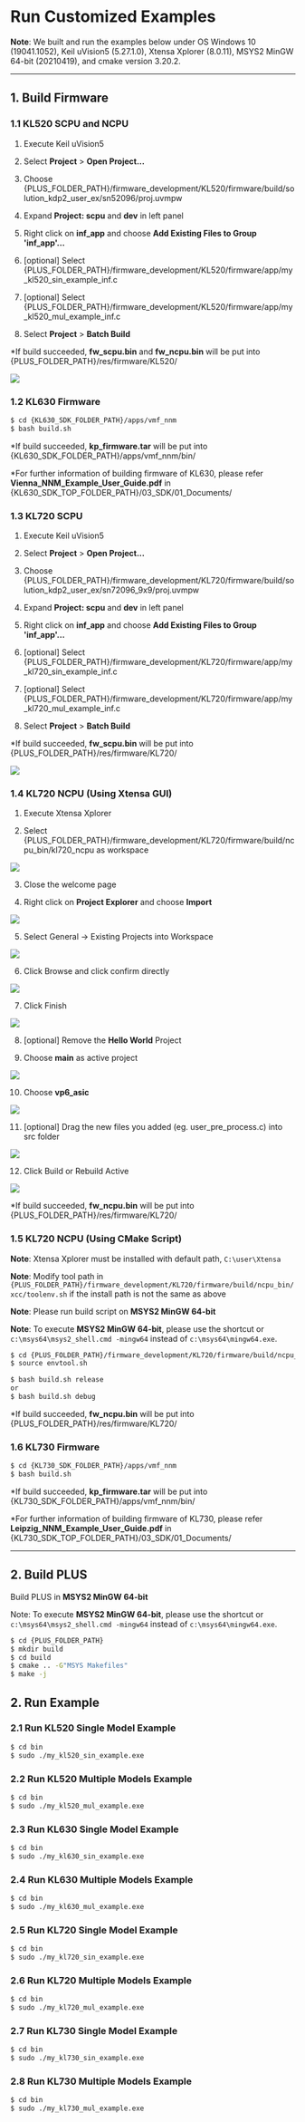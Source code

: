# Run Customized Examples

**Note**: We built and run the examples below under OS Windows 10 (19041.1052), Keil uVision5 (5.27.1.0), Xtensa Xplorer (8.0.11), MSYS2 MinGW 64-bit (20210419), and cmake version 3.20.2.

---

## 1. Build Firmware

### 1.1 KL520 SCPU and NCPU
1. Execute Keil uVision5

2. Select **Project** > **Open Project...**

3. Choose {PLUS_FOLDER_PATH}/firmware_development/KL520/firmware/build/solution_kdp2_user_ex/sn52096/proj.uvmpw

4. Expand **Project: scpu** and **dev** in left panel

5. Right click on **inf_app** and choose **Add Existing Files to Group 'inf_app'...**

6. [optional] Select {PLUS_FOLDER_PATH}/firmware_development/KL520/firmware/app/my_kl520_sin_example_inf.c

7. [optional] Select {PLUS_FOLDER_PATH}/firmware_development/KL520/firmware/app/my_kl520_mul_example_inf.c

8. Select **Project** > **Batch Build**

*If build succeeded, **fw_scpu.bin** and **fw_ncpu.bin** will be put into {PLUS_FOLDER_PATH}/res/firmware/KL520/

![](../../imgs/keil_build_kl520_firmware.png)

### 1.2 KL630 Firmware

```bash
$ cd {KL630_SDK_FOLDER_PATH}/apps/vmf_nnm
$ bash build.sh
```

*If build succeeded, **kp_firmware.tar** will be put into {KL630_SDK_FOLDER_PATH}/apps/vmf_nnm/bin/

*For further information of building firmware of KL630, please refer **Vienna_NNM_Example_User_Guide.pdf** in {KL630_SDK_TOP_FOLDER_PATH}/03_SDK/01_Documents/

### 1.3 KL720 SCPU
1. Execute Keil uVision5

2. Select **Project** > **Open Project...**

3. Choose {PLUS_FOLDER_PATH}/firmware_development/KL720/firmware/build/solution_kdp2_user_ex/sn72096_9x9/proj.uvmpw

4. Expand **Project: scpu** and **dev** in left panel

5. Right click on **inf_app** and choose **Add Existing Files to Group 'inf_app'...**

6. [optional] Select {PLUS_FOLDER_PATH}/firmware_development/KL720/firmware/app/my_kl720_sin_example_inf.c

7. [optional] Select {PLUS_FOLDER_PATH}/firmware_development/KL720/firmware/app/my_kl720_mul_example_inf.c

8. Select **Project** > **Batch Build**

*If build succeeded, **fw_scpu.bin** will be put into {PLUS_FOLDER_PATH}/res/firmware/KL720/

![](../../imgs/keil_build_kl720_firmware.png)

### 1.4 KL720 NCPU (Using Xtensa GUI)
1. Execute Xtensa Xplorer

2. Select {PLUS_FOLDER_PATH}/firmware_development/KL720/firmware/build/ncpu_bin/kl720_ncpu as workspace

![](../../imgs/xtensa_select_workspace.png)

3. Close the welcome page

4. Right click on **Project Explorer** and choose **Import**

![](../../imgs/xtensa_start_import.png)

5. Select General -> Existing Projects into Workspace

![](../../imgs/xtensa_existing_project.png)

6. Click Browse and click confirm directly

![](../../imgs/xtensa_import.png)

7. Click Finish

![](../../imgs/xtensa_import_finish.png)

8. [optional] Remove the **Hello World** Project

9. Choose **main** as active project

![](../../imgs/xtensa_main.png)

10. Choose **vp6_asic**

![](../../imgs/xtensa_vp6.png)

11. [optional] Drag the new files you added (eg. user_pre_process.c) into src folder

![](../../imgs/xtensa_add_src.png)

12. Click Build or Rebuild Active

![](../../imgs/xtensa_build.png)

*If build succeeded, **fw_ncpu.bin** will be put into {PLUS_FOLDER_PATH}/res/firmware/KL720/

### 1.5 KL720 NCPU (Using CMake Script)

**Note**: Xtensa Xplorer must be installed with default path, `C:\user\Xtensa`

**Note**: Modify tool path in `{PLUS_FOLDER_PATH}/firmware_development/KL720/firmware/build/ncpu_bin/xcc/toolenv.sh` if the install path is not the same as above

**Note**: Please run build script on **MSYS2 MinGW 64-bit**

**Note**: To execute **MSYS2 MinGW 64-bit**, please use the shortcut or `c:\msys64\msys2_shell.cmd -mingw64` instead of `c:\msys64\mingw64.exe`.

```bash
$ cd {PLUS_FOLDER_PATH}/firmware_development/KL720/firmware/build/ncpu_bin/xcc
$ source envtool.sh

$ bash build.sh release
or
$ bash build.sh debug
```

*If build succeeded, **fw_ncpu.bin** will be put into {PLUS_FOLDER_PATH}/res/firmware/KL720/

### 1.6 KL730 Firmware

```bash
$ cd {KL730_SDK_FOLDER_PATH}/apps/vmf_nnm
$ bash build.sh
```

*If build succeeded, **kp_firmware.tar** will be put into {KL730_SDK_FOLDER_PATH}/apps/vmf_nnm/bin/

*For further information of building firmware of KL730, please refer **Leipzig_NNM_Example_User_Guide.pdf** in {KL730_SDK_TOP_FOLDER_PATH}/03_SDK/01_Documents/

---

## 2. Build PLUS

Build PLUS in **MSYS2 MinGW 64-bit**

Note: To execute **MSYS2 MinGW 64-bit**, please use the shortcut or `c:\msys64\msys2_shell.cmd -mingw64` instead of `c:\msys64\mingw64.exe`.

```bash
$ cd {PLUS_FOLDER_PATH}
$ mkdir build
$ cd build
$ cmake .. -G"MSYS Makefiles"
$ make -j
```

## 2. Run Example

### 2.1 Run KL520 Single Model Example

```bash
$ cd bin
$ sudo ./my_kl520_sin_example.exe
```

### 2.2 Run KL520 Multiple Models Example

```bash
$ cd bin
$ sudo ./my_kl520_mul_example.exe
```

### 2.3 Run KL630 Single Model Example

```bash
$ cd bin
$ sudo ./my_kl630_sin_example.exe
```

### 2.4 Run KL630 Multiple Models Example

```bash
$ cd bin
$ sudo ./my_kl630_mul_example.exe
```

### 2.5 Run KL720 Single Model Example

```bash
$ cd bin
$ sudo ./my_kl720_sin_example.exe
```

### 2.6 Run KL720 Multiple Models Example

```bash
$ cd bin
$ sudo ./my_kl720_mul_example.exe
```
### 2.7 Run KL730 Single Model Example

```bash
$ cd bin
$ sudo ./my_kl730_sin_example.exe
```

### 2.8 Run KL730 Multiple Models Example

```bash
$ cd bin
$ sudo ./my_kl730_mul_example.exe
```
